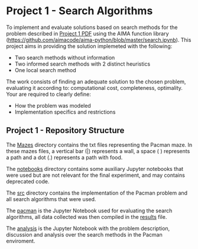 # Project 1 - Search Algorithms

To implement and evaluate solutions based on search methods for the problem described in [Project 1 PDF](p1.pdf) using the AIMA
function library (https://github.com/aimacode/aima-python/blob/master/search.ipynb). This project aims in
providing the solution implemeted with the following:

- Two search methods without information
- Two informed search methods with 2 distinct heuristics
- One local search method

The work consists of finding an adequate solution to the chosen problem, evaluating it according to: computational
cost, completeness, optimality. Your are required to clearly define:

- How the problem was modeled
- Implementation specifics and restrictions

## Project 1 - Repository Structure

The [Mazes](https://github.com/gabrielpreviato/mo416-2020s1-unicamp/tree/master/project1/Mazes) directory contains the txt files representing the Pacman maze.
In these mazes files, a vertical bar (|) represents a wall, a space ( ) represents a path and a dot (.) represents a path with food.

The [notebooks](https://github.com/gabrielpreviato/mo416-2020s1-unicamp/tree/master/project1/notebooks) directory contains some auxiliary Jupyter notebooks that were used but are not relevant for the final experiment, and may contains deprecated code.

The [src](https://github.com/gabrielpreviato/mo416-2020s1-unicamp/tree/master/project1/src) directory contains the implementation of the Pacman problem and all search algorithms that were used.

The [pacman](https://github.com/gabrielpreviato/mo416-2020s1-unicamp/tree/master/project1/pacman.ipynb) is the Jupyter Notebook used for evaluating the search algorithms, all data collected was then compiled in the [results](https://github.com/gabrielpreviato/mo416-2020s1-unicamp/tree/master/project1/results.csv) file.

The [analysis](https://github.com/gabrielpreviato/mo416-2020s1-unicamp/tree/master/project1/analysis.ipynb) is the Jupyter Notebook with the problem description, discussion and analysis over the search methods in the Pacman enviroment.